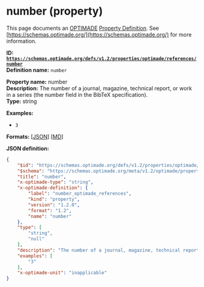 # number (property)

This page documents an [OPTIMADE](https://www.optimade.org/) [Property Definition](https://schemas.optimade.org/#definitions). See [https://schemas.optimade.org/](https://schemas.optimade.org/) for more information.

**ID: [`https://schemas.optimade.org/defs/v1.2/properties/optimade/references/number`](https://schemas.optimade.org/defs/v1.2/properties/optimade/references/number.md)**  
**Definition name:** `number`

**Property name:** number  
**Description:** The number of a journal, magazine, technical report, or work in a series (the number field in the BibTeX specification).  
**Type:** string  



**Examples:**

- `3`

**Formats:** [[JSON](number.json)] [[MD](number.md)]

**JSON definition:**

``` json
{
    "$id": "https://schemas.optimade.org/defs/v1.2/properties/optimade/references/number",
    "$schema": "https://schemas.optimade.org/meta/v1.2/optimade/property_definition.json",
    "title": "number",
    "x-optimade-type": "string",
    "x-optimade-definition": {
        "label": "number_optimade_references",
        "kind": "property",
        "version": "1.2.0",
        "format": "1.2",
        "name": "number"
    },
    "type": [
        "string",
        "null"
    ],
    "description": "The number of a journal, magazine, technical report, or work in a series (the number field in the BibTeX specification).",
    "examples": [
        "3"
    ],
    "x-optimade-unit": "inapplicable"
}
```